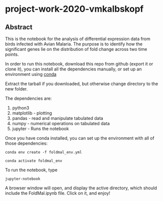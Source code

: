 # project-work-2020-vmkalbskopf
## Abstract
This is the notebook for the analysis of differential expression data from birds infected with Avian Malaria. The purpose is to identify how the significant genes lie on the distribution of fold change across two time points. 

In order to run this notebook, download this repo from github (export it or clone it), you can install all the dependencies manually, or set up an environment using [conda](https://docs.anaconda.com/anaconda/install/)

Extract the tarball if you downloaded, but otherwise change directory to the new folder.

The dependencies are:
1. python3
2. matplotlib - plotting
3. pandas - read and manipulate tabulated data
4. numpy - numerical operations on tabulated data
5. jupyter - Runs the notebook

Once you have conda installed, you can set up the environment with all of those dependencies:

`conda env create -f foldmal_env.yml`

`conda activate foldmal_env`

To run the notebook, type

`jupyter-notebook`

A browser window will open, and display the active directory, which should include the FoldMal.ipynb file. Click on it, and enjoy!

